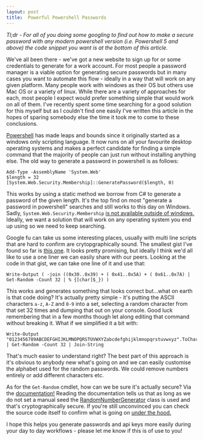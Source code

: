 ```yaml
---
layout: post
title:  Powerful Powershell Passwords
---
```


_Tl;dr - For all of you doing some googling to find out how to make a secure password with any modern powershell version (i.e. Powershell 5 and above) the code snippet you want is at the bottom of this article._

We've all been there - we've got a new website to sign up for or some credentials to generate for a work account. For most people a password manager is a viable option for generating secure passwords but in many cases you want to automate this flow - ideally in a way that will work on any given platform. Many people work with windows as their OS but others use Mac OS or a variety of linux. While there are a variety of approaches for each, most people I expect would prefer something simple that would work on all of them. I've recently spent some time searching for a good solution for this myself but as I couldn't find one easily  I've written this article in the hopes of sparing somebody else the time it took me to come to these conclusions.

[Powershell](https://docs.microsoft.com/en-us/powershell/scripting/overview?view=powershell-7) has made leaps and bounds since it originally started as a windows only scripting language. It now runs on all your favourite desktop operating systems and makes a perfect candidate for finding a simple command that the majority of people can just run without installing anything else. The old way to generate a password in powershell is as follows:

```pwsh
Add-Type -AssemblyName 'System.Web'
$length = 32
[System.Web.Security.Membership]::GeneratePassword($length, 0)
```

This works by using a static method we borrow from C# to generate a password of the given length. It's the top find on most "generate a password in powershell" searches and still works to this day on Windows. Sadly, `System.Web.Security.Membership` [is not available outside of windows.](https://github.com/PowerShell/PowerShell/issues/5352) Ideally, we want a solution that will work on any operating system you end up using so we need to keep searching.

Google fu can take us some interesting places, usually with multi line scripts that are hard to confirm are crytopgraphically sound. The smallest gist I've found so far is [this one](https://gist.github.com/marcgeld/4891bbb6e72d7fdb577920a6420c1dfb). It looks pretty promising, but ideally I think we'd all like to use a one liner we can easily share with our peers. Looking at the code in that gist, we can take one line of it and use that:

```pwsh 
Write-Output ( -join ((0x30..0x39) + ( 0x41..0x5A) + ( 0x61..0x7A) | Get-Random -Count 32 | % {[char]$_}) )
```

This works and generates something that looks correct but...what on earth is that code doing? It's actually pretty simple - it's putting the ASCII characters `a-z`, `A-Z` and `0-9` into a set, selecting a random character from that set 32 times and dumping that out on your console. Good luck remembering that in a few months though let along editing that command without breaking it. What if we simplified it a bit with:

``` pwsh
Write-Output "0123456789ABCDEFGHIJKLMNOPQRSTUVWXYZabcdefghijklmnopqrstuvwxyz".ToCharArray() | Get-Random -Count 32 | Join-String
```

That's much easier to understand right? The best part of this approach is it's obvious to anybody new what's going on and we can easily customise the alphabet used for the random passwords. We could remove numbers entirely or add different characters etc.

As for the `Get-Random` cmdlet, how can we be sure it's actually secure? Via the [documentation!](https://docs.microsoft.com/en-us/powershell/module/microsoft.powershell.utility/get-random?view=powershell-7) Reading the documentation tells us that as long as we do not set a manual seed the [RandomNumberGenerator](https://docs.microsoft.com/en-us/dotnet/api/system.security.cryptography.randomnumbergenerator?view=netcore-3.1) class is used and that's cryptographically secure. If you're still unconvinced you can check the source code itself to confirm what is going on [under the hood.](https://github.com/PowerShell/PowerShell/blob/master/src/Microsoft.PowerShell.Commands.Utility/commands/utility/GetRandomCommand.cs#L583)

I hope this helps you generate passwords and api keys more easily during your day to day workflows - please let me know if this is of use to you!
